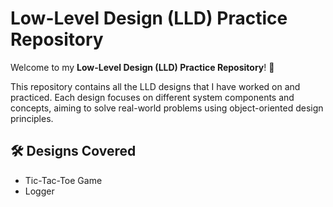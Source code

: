 # Low-Level Design (LLD) Practice Repository

Welcome to my **Low-Level Design (LLD) Practice Repository**! 🚀

This repository contains all the LLD designs that I have worked on and practiced. Each design focuses on different system components and concepts, aiming to solve real-world problems using object-oriented design principles.

## 🛠️ Designs Covered

- Tic-Tac-Toe Game
- Logger
